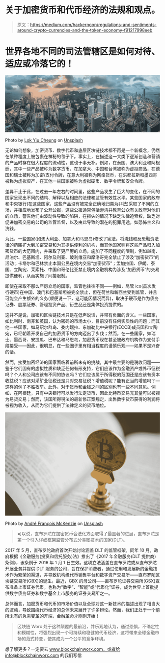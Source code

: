 # 关于加密货币和代币经济的法规和观点。

> 原文：<https://medium.com/hackernoon/regulations-and-sentiments-around-crypto-currencies-and-the-token-economy-f91217998eeb>

# 世界各地不同的司法管辖区是如何对待、适应或冷落它的！

![](img/4a1ab604cc011229f8a9a77b5d5917a8.png)

Photo by [Lok Yiu Cheung](https://unsplash.com/@yiucheung?utm_source=medium&utm_medium=referral) on [Unsplash](https://unsplash.com?utm_source=medium&utm_medium=referral)

无论如何想象，加密货币、数字代币和底层区块链技术都不再是一个新概念，仍然在某种程度上被包裹在神秘的毯子下。事实上，在描述这一大类下逐渐创造和营销的产品时存在很大程度的流动性，这也于事无补。例如，在泰国、澳大利亚和阿根廷，其中一些产品被称为数字货币，在加拿大、中国和台湾被称为虚拟商品，在德国和瑞士被称为加密/支付令牌，在意大利被称为网络货币，在洪都拉斯和墨西哥被称为虚拟资产，在其他一些国家被称为虚拟硬币、数字令牌和安全令牌。

差异不止于此，在过去一年左右的时间里，这些产品发生了巨大的变化，在不同的国家呈现出不同的结构、解释以及相应的法律和监管有效性水平。某些国家的政府和中央银行(在这些国家，这些产品没有被完全正确地归类为非法)采取了不同的立场，并相应地发布了公开公报，这些公报通常包括澄清并教育公众有关政府对他们的立场，警告他们由波动性导致的陷阱，在损失的情况下缺乏法律追索权，缺乏对促进加密交易的公司的监管监督，以及由此导致的潜在的犯罪用途，如恐怖主义和洗钱。

为此，一些国家(如澳大利亚、加拿大和马恩岛)修改了宪法，将洗钱和反恐融资法律的范围扩大到加密交易和为其提供便利的机构，而其他国家则将这些产品归入加密货币的大范围内，并采取了更严厉的立场，施加了不同程度的限制，例如越南、尼泊尔、巴基斯坦、阿尔及利亚、玻利维亚和摩洛哥完全禁止了涉及“加密货币”的活动；卡塔尔和巴林禁止本国公民在境内交易“加密货币”；孟加拉国、伊朗、泰国、立陶宛、莱索托、中国和哥伦比亚禁止境内金融机构为涉及“加密货币”的交易提供便利，从而实施了间接限制。

即使在采取不那么严厉立场的国家，监管也往往不同——例如，尽管 ico(首次发行硬币)在中国、澳门和巴基斯坦被完全禁止，但在荷兰和新西兰受到监管，并且可能会产生额外的义务(顺便说一下，这可能因情况而异)，取决于硬币是作为债务证券、股票证券、管理投资产品、衍生品还是集体投资提供的。

这并不是说，加密和区块链技术只是在低声说话，并带有负面的含义。一些国家，如比利时、南非和英国，认为密码的市场太小，目前没有任何实质性的问题；而其他一些国家，如马绍尔群岛、委内瑞拉、东加勒比中央银行(ECCB)成员国和立陶宛，已经朝着开发自己的加密货币的方向迈出了步伐；然而，在一些国家，如瑞士、墨西哥、安提瓜、巴布达和马恩岛，加密货币现在甚至被政府机构作为支付手段接受——因此，很明显，在一些圈子里有相当程度的谨慎乐观——如果不是兴奋的话。

然而，接受加密经济的国家面临着前所未有的挑战，其中最主要的是税收问题——鉴于它们固有的虚拟性质和缺乏任何有形支持，它们应该作为金融资产或外币征税吗？个人和公司应该有不同的协议吗？它们应该属于所得税的范围还是应该有资本收益税？应该对采矿业征税还是只对交易征税？增值税呢？能有正当的增值吗？—这样的例子不胜枚举。此外，对于货币和金钱之间的区别也有一些不同意见。例如，在阿根廷，只有中央银行可以发行法定货币，因此比特币交易充其量可以被视为易货交易；然而，该国所得税法的最新修正案规定，出售数字货币获得的利润将被视为收入，从而为它们提供了法律定义的货币地位。

![](img/c151f64d7d243cb8ba93530cbcb65ee9.png)

Photo by [André François McKenzie](https://unsplash.com/@silverhousehd?utm_source=medium&utm_medium=referral) on [Unsplash](https://unsplash.com?utm_source=medium&utm_medium=referral)

> 可以说，直布罗陀在加密货币合法化方面取得了最显著的进展，直布罗陀是第一个引入详细框架监管分布式分类账技术的国家(DLT)。

2017 年 5 月，直布罗陀政府首次开始讨论涵盖 DLT 的监管框架，同年 10 月，政府根据《金融服务(投资和信托服务)法》推出了《2017 年金融服务(DLT 提供商)条例》，该条例于 2018 年 1 月 1 日生效。这项立法涵盖在直布罗陀或从直布罗陀开展业务并提供 DLT 服务的公司，旨在保护消费者，通过使用和发展新的金融技术作为繁荣的渠道，并导致机构级代币销售平台和数字资产交易所——直布罗陀区块链交易所(GBX)的诞生。最近，GBX 的母公司——直布罗陀证券交易所(GSX)宣布准备上市证券代币，也称为“数字”、“智能”或“代币化”证券，成为世界上首批提供数字债务证券和数字基金上市服务的证券交易所之一。

总体而言，加密货币和代币的市场价值以及全球对这一新技术的描述出现了相当大的波动，导致围绕代币经济的总体未来展开了许多辩论。然而，我们正处于一个前所未有的急需变革的开端，金融革命才刚刚开始！

> 区块链 Worx 处于这种颠覆的最前沿，并乐观地认为，通过恐惧，不确定性和模糊性，将强烈出现一个可持续和稳健的代币经济，这将带来全球金融市场的范式转变，使其成为一个公平的竞争环境。

想了解更多？一定要去 www.blockchainworx.com，或者给 info@blockchainworx.com 的我们写信
